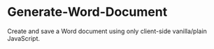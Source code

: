 # Generate-Word-Document
Create and save a Word document using only client-side vanilla/plain JavaScript.
